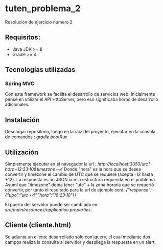 # tuten_problema_2
Resolución de ejercicio numero 2

## Requisitos:
 * Java JDK >= 8
 * Gradle >= 4
 
## Tecnologías utilizadas
### Spring MVC 
   Con este framework se facilita el desarrollo de servicios web.  Inicialmente pensé en utilizar el API HttpServer, pero eso significaba horas  de desarrollo adicionales.
   
## Instalación 
  Descargar repositorio, luego en la raiz del proyecto, ejecutar en la consola de comandos : *gradle bootRun*

## Utilización
  Simplemente ejecutar en el navegador la url : *http://localhost:3050/utc?hora=12:23:10&timezone=-4*
  Donde "hora" es la hora que se desea convertir y timezone el cambio de UTC que se requiere (acepta -12 hasta +12).
  La respuesta es un JSON con la estructura requerida en el problema.  Asumí que "timezone" debía tener "utc" + la zona horaria que se requerió convertir, por tanto el resultado para la url de ejemplo será:  *{"response":{"tipo":"utc +4","hora":"16:23:10"}}*
  
  El puerto del servidor puede ser cambiado en *src/main/resources/application.properties*.

## Cliente (cliente.html)
  Se adjunta un cliente desarrollado solo con jquery, el cual mediante dos campos realiza la consulta al servidor y despliega la respuesta en un alert.
